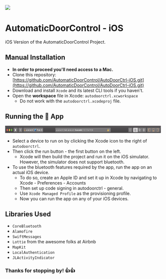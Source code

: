 ![](https://travis-ci.org/AutomaticDoorControl/AutoDoorCtrl-iOS.svg?branch=master)

# AutomaticDoorControl - iOS
iOS Version of the AutomaticDoorControl Project.

## Manual Installation
* **In order to proceed you'll need access to a Mac.**
* Clone this repository: [https://github.com/AutomaticDoorControl/AutoDoorCtrl-iOS.git](https://github.com/AutomaticDoorControl/AutoDoorCtrl-iOS.git)
* Download and install `Xcode` and its latest CLI tools if you haven't.
* Open the **workspace** file in Xcode: `autodoorctrl.xcworkspace`
    * Do not work with the `autodoorctrl.xcodeproj` file.
    
## Running the :iphone: App
<p align = "center">
    <img width = "900" height = "23" src = "MiscellaneousFiles/RunningXcodeProject.png">
</p>

* Select a device to run on by clicking the Xcode icon to the right of `autodoorctrl`.
* Then click the run button - the first button on the left.
    * Xcode will then build the project and run it on the iOS simulator. However, the simulator does not support bluetooth.
* To use the bluetooth features required by the app, run the app on an actual iOS device.
    * To do so, create an Apple ID and set it up in Xcode by navigating to Xcode - Preferences - Accounts
    * Then set up code signing in autodoorctrl - general.
    * Use `Xcode Managed Profile` as the provisioning profile.
    * Now you can run the app on any of your iOS devices.


## Libraries Used
* `CoreBluetooth`
* `Alamofire`
* `SwiftMessages` 
* `Lottie` from the awesome folks at Airbnb
* `MapKit`
* `LocalAuthentication`
* `JLActivityIndicator`

### Thanks for stopping by! :+1::+1:



